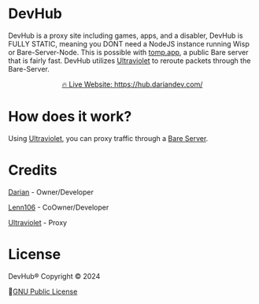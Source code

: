 # DevHub
DevHub is a proxy site including games, apps, and a disabler, DevHub is FULLY STATIC, meaning you DONT need a NodeJS instance running Wisp or Bare-Server-Node. This is possible with [tomp.app](https://tomp.app), a public Bare server that is fairly fast. DevHub utilizes [Ultraviolet](https://github.com/titaniumnetwork-dev/Ultraviolet) to reroute packets through the Bare-Server.

<div align="center">
  <a href="https://hub.dariandev.com/">🔥 Live Website: https://hub.dariandev.com/</a>
</div>

# How does it work?
Using [Ultraviolet](https://github.com/titaniumnetwork-dev/Ultraviolet), you can proxy traffic through a [Bare Server](https://github.com/tomphttp/bare-server-node).

# Credits
[Darian](https://github.com/justDarian) - Owner/Developer

[Lenn106](https://github.com/lenn106) - CoOwner/Developer

[Ultraviolet](https://github.com/titaniumnetwork-dev/Ultraviolet) - Proxy

# License

DevHub® Copyright © 2024

📜[GNU Public License](https://github.com/DevTech-Services/DevHub/blob/main/LICENSE.md)
